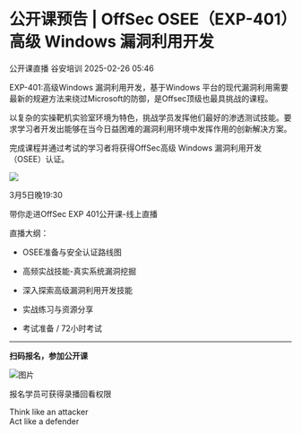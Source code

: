 #  公开课预告 | OffSec OSEE（EXP-401）高级 Windows 漏洞利用开发   
公开课直播  谷安培训   2025-02-26 05:46  
  
EXP-401:高级Windows 漏洞利用开发，基于Windows 平台的现代漏洞利用需要最新的规避方法来绕过Microsoft的防御，是Offsec顶级也最具挑战的课程。  
  
以复杂的实操靶机实验室环境为特色，挑战学员发挥他们最好的渗透测试技能。要求学习者开发出能够在当今日益困难的漏洞利用环境中发挥作用的创新解决方案。  
  
完成课程并通过考试的学习者将获得OffSec高级 Windows 漏洞利用开发（OSEE）认证。  
  
![](https://mmbiz.qpic.cn/mmbiz_png/n8GpemzlNRRQkID2hcgPcmOx6Z6bFW3DXLeDxoRlgjLnPyA8IE2v18YX5ahlwuu1Tvs7K4UPZC2jaDiaYLxibUug/640?wx_fmt=png&from=appmsg "")  
  
  
3月5日晚19:30  
  
带你走进OffSec EXP 401公开课-线上直播  
  
  
直播大纲：  
- OSEE准备与安全认证路线图  
  
- 高频实战技能-真实系统漏洞挖掘  
  
- 深入探索高级漏洞利用开发技能  
  
- 实战练习与资源分享  
  
- 考试准备 / 72小时考试  
  
****  
**扫码报名，参加公开课**  
  
![图片](https://mmbiz.qpic.cn/mmbiz_png/n8GpemzlNRRQkID2hcgPcmOx6Z6bFW3D9yibHaIJovPGjEwJmswlQx5X9XFMexfOICyiabyrYL3hvm9lX4E5zw4A/640?wx_fmt=png&from=appmsg "")  
  
报名学员可获得录播回看权限  
  
  
  
Think like an attacker  
Act like a defender  
  
  
